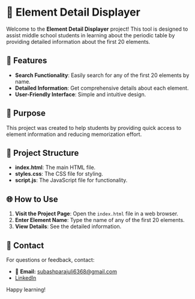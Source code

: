 # 🧪 Element Detail Displayer

Welcome to the **Element Detail Displayer** project! This tool is designed to assist middle school students in learning about the periodic table by providing detailed information about the first 20 elements.

## 🚀 Features

- **Search Functionality**: Easily search for any of the first 20 elements by name.
- **Detailed Information**: Get comprehensive details about each element.
- **User-Friendly Interface**: Simple and intuitive design.

## 🎯 Purpose

This project was created to help students by providing quick access to element information and reducing memorization effort.

## 📂 Project Structure

- **index.html**: The main HTML file.
- **styles.css**: The CSS file for styling.
- **script.js**: The JavaScript file for functionality.

## 🌐 How to Use

1. **Visit the Project Page**: Open the `index.html` file in a web browser.
2. **Enter Element Name**: Type the name of any of the first 20 elements.
3. **View Details**: See the detailed information.

## 📧 Contact

For questions or feedback, contact:

- 📧 **Email:** [subashparajuli6368@gmail.com](mailto:subashparajuli6368@gmail.com)
- [LinkedIn](https://www.linkedin.com/in/subash-parajuli-379b6b320)

Happy learning!
